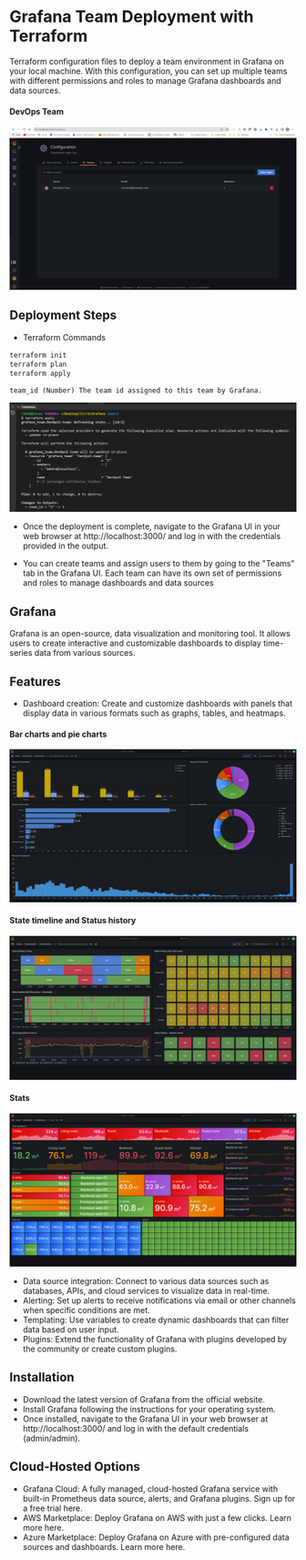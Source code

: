 # Grafana Team Deployment with Terraform
Terraform configuration files to deploy a team environment in Grafana on your local machine. With this configuration, you can set up multiple teams with different permissions and roles to manage Grafana dashboards and data sources.

#### DevOps Team
![Alt text](Media/4.png)

## Deployment Steps

+ Terraform Commands

```
terraform init
terraform plan
terraform apply
```

```
team_id (Number) The team id assigned to this team by Grafana.
```
![Alt text](Media/5.png)

+ Once the deployment is complete, navigate to the Grafana UI in your web browser at http://localhost:3000/ and log in with the credentials provided in the output.

+ You can create teams and assign users to them by going to the "Teams" tab in the Grafana UI. Each team can have its own set of permissions and roles to manage dashboards and data sources

## Grafana

Grafana is an open-source, data visualization and monitoring tool. It allows users to create interactive and customizable dashboards to display time-series data from various sources.

## Features
+ Dashboard creation: Create and customize dashboards with panels that display data in various formats such as graphs, tables, and heatmaps.

#### Bar charts and pie charts
![Alt text](Media/1.png)

#### State timeline and Status history
![Alt text](Media/2.png)

#### Stats
![Alt text](Media/3.png)


+ Data source integration: Connect to various data sources such as databases, APIs, and cloud services to visualize data in real-time.
+ Alerting: Set up alerts to receive notifications via email or other channels when specific conditions are met.
+ Templating: Use variables to create dynamic dashboards that can filter data based on user input.
+ Plugins: Extend the functionality of Grafana with plugins developed by the community or create custom plugins.


## Installation
+ Download the latest version of Grafana from the official website.
+ Install Grafana following the instructions for your operating system.
+ Once installed, navigate to the Grafana UI in your web browser at http://localhost:3000/ and log in with the default credentials (admin/admin).

## Cloud-Hosted Options
+ Grafana Cloud: A fully managed, cloud-hosted Grafana service with built-in Prometheus data source, alerts, and Grafana plugins. Sign up for a free trial here.
+ AWS Marketplace: Deploy Grafana on AWS with just a few clicks. Learn more here.
+ Azure Marketplace: Deploy Grafana on Azure with pre-configured data sources and dashboards. Learn more here.



